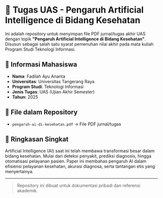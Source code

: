 # 📄 Tugas UAS - Pengaruh Artificial Intelligence di Bidang Kesehatan

Ini adalah repository untuk menyimpan file PDF jurnal/tugas akhir UAS dengan topik **"Pengaruh Artificial Intelligence di Bidang Kesehatan"**. Disusun sebagai salah satu syarat pemenuhan nilai akhir pada mata kuliah Program Studi Teknologi Informasi.

## 🏫 Informasi Mahasiswa

- **Nama**: Fadilah Ayu Ananta  
- **Universitas**: Universitas Tangerang Raya  
- **Program Studi**: Teknologi Informasi  
- **Jenis Tugas**: UAS (Ujian Akhir Semester)  
- **Tahun**: 2025  

## 📁 File dalam Repository

- `pengaruh-ai-di-kesehatan.pdf` → File PDF jurnal/tugas

## 🧠 Ringkasan Singkat

Artificial Intelligence (AI) saat ini telah membawa transformasi besar dalam bidang kesehatan. Mulai dari deteksi penyakit, prediksi diagnosis, hingga otomatisasi pelayanan pasien. Paper ini membahas pengaruh AI dalam efisiensi pelayanan kesehatan, akurasi diagnosa, serta tantangan etis yang menyertainya.

---

> Repository ini dibuat untuk dokumentasi pribadi dan referensi akademik.
